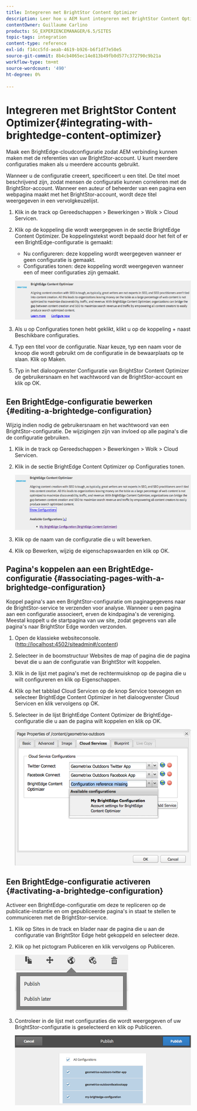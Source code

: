 ```yaml
---
title: Integreren met BrightStor Content Optimizer
description: Leer hoe u AEM kunt integreren met BrightStor Content Optimizer.
contentOwner: Guillaume Carlino
products: SG_EXPERIENCEMANAGER/6.5/SITES
topic-tags: integration
content-type: reference
exl-id: f14cc5fd-aeab-4619-b926-b6f1df7e50e5
source-git-commit: 8b4cb4065ec14e813b49fb0d577c372790c9b21a
workflow-type: tm+mt
source-wordcount: '490'
ht-degree: 0%

---
```


# Integreren met BrightStor Content Optimizer{#integrating-with-brightedge-content-optimizer}

Maak een BrightEdge-cloudconfiguratie zodat AEM verbinding kunnen maken met de referenties van uw BrightStor-account. U kunt meerdere configuraties maken als u meerdere accounts gebruikt.

Wanneer u de configuratie creeert, specificeert u een titel. De titel moet beschrijvend zijn, zodat mensen de configuratie kunnen correleren met de BrightStor-account. Wanneer een auteur of beheerder van een pagina een webpagina maakt met het BrightStor-account, wordt deze titel weergegeven in een vervolgkeuzelijst.

1. Klik in de track op Gereedschappen > Bewerkingen > Wolk > Cloud Servicen.
1. Klik op de koppeling die wordt weergegeven in de sectie BrightEdge Content Optimizer. De koppelingstekst wordt bepaald door het feit of er een BrightEdge-configuratie is gemaakt:

   * Nu configureren: deze koppeling wordt weergegeven wanneer er geen configuratie is gemaakt.
   * Configuraties tonen: deze koppeling wordt weergegeven wanneer een of meer configuraties zijn gemaakt.

   ![chlimage_1-4](assets/chlimage_1-4a.png)

1. Als u op Configuraties tonen hebt geklikt, klikt u op de koppeling + naast Beschikbare configuraties.
1. Typ een titel voor de configuratie. Naar keuze, typ een naam voor de knoop die wordt gebruikt om de configuratie in de bewaarplaats op te slaan. Klik op Maken.
1. Typ in het dialoogvenster Configuratie van BrightStor Content Optimizer de gebruikersnaam en het wachtwoord van de BrightStor-account en klik op OK.

## Een BrightEdge-configuratie bewerken {#editing-a-brightedge-configuration}

Wijzig indien nodig de gebruikersnaam en het wachtwoord van een BrightStor-configuratie. De wijzigingen zijn van invloed op alle pagina&#39;s die de configuratie gebruiken.

1. Klik in de track op Gereedschappen > Bewerkingen > Wolk > Cloud Servicen.
1. Klik in de sectie BrightEdge Content Optimizer op Configuraties tonen.

   ![chlimage_1-5](assets/chlimage_1-5a.png)

1. Klik op de naam van de configuratie die u wilt bewerken.
1. Klik op Bewerken, wijzig de eigenschapswaarden en klik op OK.

## Pagina&#39;s koppelen aan een BrightEdge-configuratie {#associating-pages-with-a-brightedge-configuration}

Koppel pagina&#39;s aan een BrightStor-configuratie om paginagegevens naar de BrightStor-service te verzenden voor analyse. Wanneer u een pagina aan een configuratie associeert, erven de kindpagina&#39;s de vereniging. Meestal koppelt u de startpagina van uw site, zodat gegevens van alle pagina&#39;s naar BrightStor Edge worden verzonden.

1. Open de klassieke websiteconsole. ([http://localhost:4502/siteadmin#/content](http://localhost:4502/siteadmin#/content))
1. Selecteer in de boomstructuur Websites de map of pagina die de pagina bevat die u aan de configuratie van BrightStor wilt koppelen.
1. Klik in de lijst met pagina&#39;s met de rechtermuisknop op de pagina die u wilt configureren en klik op Eigenschappen.
1. Klik op het tabblad Cloud Servicen op de knop Service toevoegen en selecteer BrightEdge Content Optimizer in het dialoogvenster Cloud Servicen en klik vervolgens op OK.
1. Selecteer in de lijst BrightEdge Content Optimizer de BrightEdge-configuratie die u aan de pagina wilt koppelen en klik op OK.

   ![chlimage_1-6](assets/chlimage_1-6a.png)

## Een BrightEdge-configuratie activeren {#activating-a-brightedge-configuration}

Activeer een BrightEdge-configuratie om deze te repliceren op de publicatie-instantie en om gepubliceerde pagina&#39;s in staat te stellen te communiceren met de BrightStor-service.

1. Klik op Sites in de track en blader naar de pagina die u aan de configuratie van BrightStor Edge hebt gekoppeld en selecteer deze.
1. Klik op het pictogram Publiceren en klik vervolgens op Publiceren.

   ![chlimage_1-7](assets/chlimage_1-7a.png)

1. Controleer in de lijst met configuraties die wordt weergegeven of uw BrightStor-configuratie is geselecteerd en klik op Publiceren.

   ![chlimage_1-8](assets/chlimage_1-8a.png)
